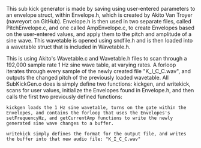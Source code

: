 This sub kick generator is made by saving using user-entered parameters to an envelope struct, within Envelope.h, which is created by Akito Van Troyer (navreyort on GitHub). Envelope.h is then used in two separate files, called PitchEnvelope.c, and one called AmpEnvelope.c, to create Envelopes based on the user-entered values, and apply them to the pitch and amplitude of a sine wave. This wavetable is opened using sndfile.h and is then loaded into a wavetable struct that is included in Wavetable.h.

This is using Akito's Wavetable.c and Wavetable.h files to scan through a 192,000 sample rate 1 Hz sine wave table, at varying rates. A forloop iterates through every sample of the newly created file "K_I_C_C.wav", and outputs the changed pitch of the previously loaded wavetable. All SubKickGen.o does is simply define two functions: kickgen, and writekick, scans for user values, initialize the Envelopes found in Envelope.h, and then calls the first two previously defined functions:

    kickgen loads the 1 Hz sine wavetable, turns on the gate within the Envelopes, and contains the forloop that uses the Envelopes's setFrequencyHz, and getCurrentAmp functions to write the newly generated sine wave changes to a buffer. 

    writekick simply defines the format for the output file, and writes the buffer into that new audio file: "K_I_C_C.wav"